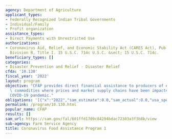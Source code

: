 ```yaml
---
agency: Department of Agriculture
applicant_types:
- Federally Recognized lndian Tribal Governments
- Individual/Family
- Profit organization
assistance_types:
- Direct Payments with Unrestricted Use
authorizations:
- Coronavirus Aid, Relief, and Economic Stability Act (CARES Act), Pub. L. 116-136,
  Division B, Title I. 15 U.S.C. 714c U.S.C. &sect; 15 U.S.C. 714c.
beneficiary_types: []
categories:
- Disaster Prevention and Relief - Disaster Relief
cfda: '10.130'
fiscal_year: '2022'
layout: program
objective: "CFAP provides direct financial assistance to producers of eligible agricultural\
  \ commodities where prices and market supply chains have been impacted by the \n\
  COVID-19 pandemic."
obligations: '[{"x":"2022","sam_estimate":0.0,"sam_actual":0.0,"usa_spending_actual":69990649.1},{"x":"2023","sam_estimate":0.0,"sam_actual":0.0,"usa_spending_actual":50468913.24},{"x":"2024","sam_estimate":0.0,"sam_actual":0.0,"usa_spending_actual":0.0}]'
permalink: /program/10.130.html
popular_name: CFAP
results: []
sam_url: https://sam.gov/fal/601ffd1709c84294bdac72303a3f3b8b/view
sub-agency: Farm Service Agency
title: Coronavirus Food Assistance Program 1
---
```


